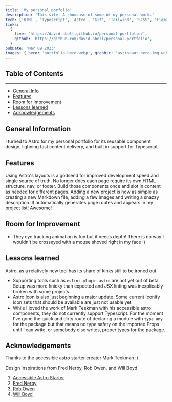```yaml
---
title: 'My personal porfolio'
description: 'This site. A showcase of some of my personal work.'
tech: ['HTML', 'Typescript', 'Astro', 'Git', 'Tailwind', 'SCSS', 'Figma']
links:
  {
    live: 'https://david-abell.github.io/personal-portfolio/',
    github: 'https://github.com/david-abell/personal-portfolio',
  }
pubDate: 'Mar 09 2023'
images: { hero: 'portfolio-hero.webp', graphic: 'astronaut-hero-img.webp' }
---
```


## Table of Contents

---

- [General Info](#general-information)
- [Features](#features)
- [Room for Improvement](#room-for-improvement)
- [Lessons learned](#lessons-learned)
- [Acknowledgements](#acknowledgements)

## General Information

I turned to Astro for my personal portfolio for its reusable component design, lighning fast content delivery, and built in support for Typescript.

## Features

Using Astro's layouts is a godsend for improved development speed and single source of truth. No longer does each page require its own HTML structure, nav, or footer. Build those components once and slot in content as needed for different pages. Adding a new project is now as simple as creating a new Markdown file, adding a few images and writing a snazzy description. It automatically generates page routes and appears in my project list! Awesome!

## Room for Improvement

- They eye tracking animation is fun but it needs depth! There is no way I wouldn't be crosseyed with a mouse shoved right in my face :)

## Lessons learned

Astro, as a relatively new tool has its share of kinks still to be ironed out.

- Supporting tools such as `eslint-plugin-astro` are not yet out of beta. Setup was more finicky than expected and JSX linting was inexplicably broken with some projects.
- Astro Icon is also just beginning a major update. Some current Iconify icon sets that should be available are just not usable yet.
- While I loved the work of Mark Teekman with his accessible astro components, they do not currently support Typescript. For the moment I've gone the quick and dirty route of declaring a module with `type any` for the package but that means no type safety on the imported Props until I can write, or somebody else writes, proper types for the package.

## Acknowledgements

Thanks to the accessible astro starter creater Mark Teekman :)

Design inspirations from Fred Nerby, Rob Owen, and Will Boyd

1. [Accessible Astro Starter](https://github.com/markteekman/accessible-astro-starter/)
2. [Fred Nerby](https://nerby.com)
3. [Rob Owen](https://robbowen.digital)
4. [Will Boyd](https://codersblock.com)
